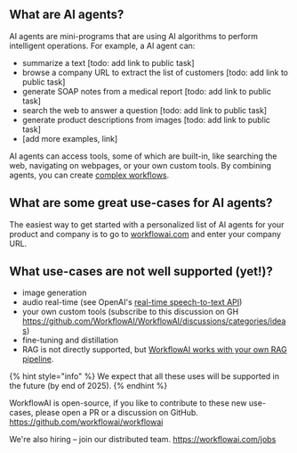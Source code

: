 ## What are AI agents?

AI agents are mini-programs that are using AI algorithms to perform intelligent operations. For example, a AI agent can:
- summarize a text [todo: add link to public task]
- browse a company URL to extract the list of customers [todo: add link to public task]
- generate SOAP notes from a medical report [todo: add link to public task]
- search the web to answer a question [todo: add link to public task]
- generate product descriptions from images [todo: add link to public task]
- [add more examples, link]

AI agents can access tools, some of which are built-in, like searching the web, navigating on webpages, or your own custom tools.
By combining agents, you can create [complex workflows](link).

## What are some great use-cases for AI agents?
The easiest way to get started with a personalized list of AI agents for your product and company is to go to [workflowai.com](https://workflowai.com) and enter your company URL.

## What use-cases are not well supported (yet!)?
- image generation
- audio real-time (see OpenAI's [real-time speech-to-text API](https://platform.openai.com/docs/guides/realtime))
- your own custom tools (subscribe to this discussion on GH https://github.com/WorkflowAI/WorkflowAI/discussions/categories/ideas)
- fine-tuning and distillation
- RAG is not directly supported, but [WorkflowAI works with your own RAG pipeline](). 

{% hint style="info" %}
We expect that all these uses will be supported in the future (by end of 2025).
{% endhint %}

WorkflowAI is open-source, if you like to contribute to these new use-cases, please open a PR or a discussion on GitHub. https://github.com/workflowai/workflowai

We're also hiring – join our distributed team. https://workflowai.com/jobs